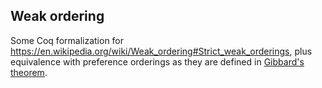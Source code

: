## Weak ordering

Some Coq formalization for https://en.wikipedia.org/wiki/Weak_ordering#Strict_weak_orderings, plus equivalence with preference orderings as they are defined in [Gibbard's theorem](https://www.eecs.harvard.edu/cs286r/courses/fall11/papers/Gibbard73.pdf).
